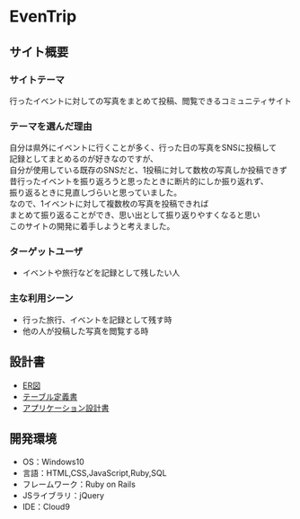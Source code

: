 
# EvenTrip
## サイト概要
### サイトテーマ
行ったイベントに対しての写真をまとめて投稿、閲覧できるコミュニティサイト
​
### テーマを選んだ理由
自分は県外にイベントに行くことが多く、行った日の写真をSNSに投稿して<br>
記録としてまとめるのが好きなのですが、<br>
自分が使用している既存のSNSだと、1投稿に対して数枚の写真しか投稿できず<br>
昔行ったイベントを振り返ろうと思ったときに断片的にしか振り返れず、<br>
振り返るときに見直しづらいと思っていました。<br>
なので、1イベントに対して複数枚の写真を投稿できれば<br>
まとめて振り返ることができ、思い出として振り返りやすくなると思い<br>
このサイトの開発に着手しようと考えました。
​
### ターゲットユーザ
* イベントや旅行などを記録として残したい人
​
### 主な利用シーン
* 行った旅行、イベントを記録として残す時
* 他の人が投稿した写真を閲覧する時
## 設計書
* [ER図](https://drive.google.com/drive/folders/19rj-1vPsxPuaZ6Lld8wUUNDwk6r2jee4)
* [テーブル定義書](https://docs.google.com/spreadsheets/d/1Sa7MvCKEHt-ehr4JhQIP88f8QjiYvaxw/edit#gid=22058163)
* [アプリケーション設計書](https://docs.google.com/spreadsheets/d/1fI0QkhNdqcjMl9EZHlw8wBjKZFyetS3lCOEcZ5flfm8/edit#gid=549108681)
​
## 開発環境
- OS：Windows10
- 言語：HTML,CSS,JavaScript,Ruby,SQL
- フレームワーク：Ruby on Rails
- JSライブラリ：jQuery
- IDE：Cloud9